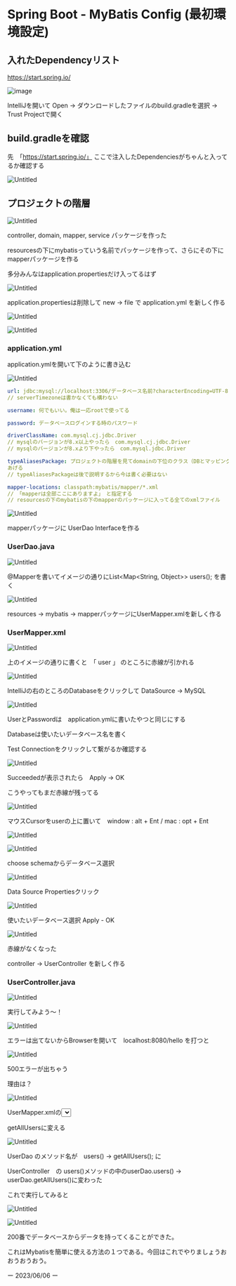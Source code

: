 # Spring Boot - MyBatis Config (最初環境設定)

## 入れたDependencyリスト

https://start.spring.io/

![image](https://github.com/ThuTrang912/AnyIf/assets/129019073/6f6e6d56-69d7-4b27-994b-949fe02303a0)

IntelliJを開いて Open → ダウンロードしたファイルのbuild.gradleを選択 → Trust Projectで開く

## build.gradleを確認

先　「https://start.spring.io/」 ここで注入したDependenciesがちゃんと入ってるか確認する

![Untitled](https://s3-us-west-2.amazonaws.com/secure.notion-static.com/73b6b6fa-eed0-4f88-a223-e93c69da9d4b/Untitled.png)

## プロジェクトの階層

![Untitled](https://s3-us-west-2.amazonaws.com/secure.notion-static.com/937cf5a7-fec8-49b6-a5db-8f49568eb975/Untitled.png)

controller, domain, mapper, service パッケージを作った

resourcesの下にmybatisっていう名前でパッケージを作って、さらにその下にmapperパッケージを作る

多分みんなはapplication.propertiesだけ入ってるはず

![Untitled](https://s3-us-west-2.amazonaws.com/secure.notion-static.com/4bc899c0-d6ba-4346-bb86-c37b0d881b79/Untitled.png)

application.propertiesは削除して new → file で application.yml を新しく作る

![Untitled](https://s3-us-west-2.amazonaws.com/secure.notion-static.com/eb292f93-e224-4a68-adc7-89f95d1288a9/Untitled.png)

![Untitled](https://s3-us-west-2.amazonaws.com/secure.notion-static.com/fba5e547-c9d0-4f0b-b1dc-9af2129e99b5/Untitled.png)

### application.yml

application.ymlを開いて下のように書き込む

![Untitled](https://s3-us-west-2.amazonaws.com/secure.notion-static.com/ac90a9e4-7cf8-452f-8e09-52ac737c191b/Untitled.png)

```yaml
url: jdbc:mysql://localhost:3306/データベース名前?characterEncoding=UTF-8 
// serverTimezoneは書かなくても構わない

username: 何でもいい。俺は一応rootで使ってる

password: データベースログインする時のパスワード

driverClassName: com.mysql.cj.jdbc.Driver
// mysqlのバージョンが8.x以上やったら　com.mysql.cj.jdbc.Driver
// mysqlのバージョンが8.xより下やったら　com.mysql.jdbc.Driver

typeAliasesPackage: プロジェクトの階層を見てdomainの下位のクラス（DBとマッピングするクラス）を指定して
あげる
// typeAliasesPackageは後で説明するから今は書く必要はない

mapper-locations: classpath:mybatis/mapper/*.xml
// 「mapperは全部ここにありますよ」　と指定する
// resourcesの下のmybatisの下のmapperのパッケージに入ってる全てのxmlファイル
```

![Untitled](https://s3-us-west-2.amazonaws.com/secure.notion-static.com/974784f4-0134-4320-873c-1707808e93e4/Untitled.png)

mapperパッケージに UserDao Interfaceを作る

### UserDao.java

![Untitled](https://s3-us-west-2.amazonaws.com/secure.notion-static.com/973a937c-b2a0-430c-b124-30520f99e3e7/Untitled.png)

@Mapperを書いてイメージの通りにList<Map<String, Object>> users(); を書く

![Untitled](https://s3-us-west-2.amazonaws.com/secure.notion-static.com/a9c7b26c-ae8e-4695-9784-70a814f553bd/Untitled.png)

resources → mybatis → mapperパッケージにUserMapper.xmlを新しく作る

### UserMapper.xml

![Untitled](https://s3-us-west-2.amazonaws.com/secure.notion-static.com/961b32dd-54e6-4ddc-892c-5abbaf4cf45e/Untitled.png)

上のイメージの通りに書くと　「 user 」 のところに赤線が引かれる

![Untitled](https://s3-us-west-2.amazonaws.com/secure.notion-static.com/7b76b4ef-192b-4914-bade-8c0f33476c2a/Untitled.png)

IntelliJの右のところのDatabaseをクリックして DataSource → MySQL

![Untitled](https://s3-us-west-2.amazonaws.com/secure.notion-static.com/832cd4fe-ac2b-4bf2-875c-258cac0426f0/Untitled.png)

UserとPasswordは　application.ymlに書いたやつと同じにする

Databaseは使いたいデータベース名を書く

Test Connectionをクリックして繋がるか確認する

![Untitled](https://s3-us-west-2.amazonaws.com/secure.notion-static.com/7d06b334-0e71-44c6-bfa0-c6cb4428629d/Untitled.png)

Succeededが表示されたら　Apply → OK 

こうやってもまだ赤線が残ってる

![Untitled](https://s3-us-west-2.amazonaws.com/secure.notion-static.com/c84d2578-2d4b-42d2-80b7-b5b2f3cf643a/Untitled.png)

マウスCursorをuserの上に置いて　window : alt + Ent  / mac : opt + Ent

![Untitled](https://s3-us-west-2.amazonaws.com/secure.notion-static.com/e626edbb-6ec2-453b-8b4c-d508703d3a21/Untitled.png)

![Untitled](https://s3-us-west-2.amazonaws.com/secure.notion-static.com/7e21525f-d2c8-43f7-9b1e-d55b42e7a2cd/Untitled.png)

choose schemaからデータベース選択

![Untitled](https://s3-us-west-2.amazonaws.com/secure.notion-static.com/b903ec57-b858-469a-b238-8b32d18af78b/Untitled.png)

Data Source Propertiesクリック

![Untitled](https://s3-us-west-2.amazonaws.com/secure.notion-static.com/739a5858-e6e5-4f77-97c5-609253791c3e/Untitled.png)

使いたいデータベース選択 Apply - OK

![Untitled](https://s3-us-west-2.amazonaws.com/secure.notion-static.com/6f1103b4-b218-4159-9177-59893ba4c2ca/Untitled.png)

赤線がなくなった

controller → UserController を新しく作る

### UserController.java

![Untitled](https://s3-us-west-2.amazonaws.com/secure.notion-static.com/0c480228-7144-4810-b6eb-cc5252c3d1b2/Untitled.png)

実行してみよう〜！

![Untitled](https://s3-us-west-2.amazonaws.com/secure.notion-static.com/fc217821-aaa8-477e-8bfe-20c02f09f099/Untitled.png)

エラーは出てないからBrowserを開いて　localhost:8080/hello を打つと

![Untitled](https://s3-us-west-2.amazonaws.com/secure.notion-static.com/e2125a86-d287-47b4-87f4-1a454e45c433/Untitled.png)

500エラーが出ちゃう

理由は？

![Untitled](https://s3-us-west-2.amazonaws.com/secure.notion-static.com/a73503d8-04ee-4a97-bd15-954a58bbbfb0/Untitled.png)

UserMapper.xmlの<select id=”getAllUsers” >と書いてあるから UserDaoのメソッド名も

getAllUsersに変える

![Untitled](https://s3-us-west-2.amazonaws.com/secure.notion-static.com/ee0e3d81-dffb-4a53-b3ca-15c969069f3b/Untitled.png)

UserDao のメソッド名が　users() → getAllUsers(); に 

UserController　の users()メソッドの中のuserDao.users() → userDao.getAllUsers()に変わった

これで実行してみると

![Untitled](https://s3-us-west-2.amazonaws.com/secure.notion-static.com/2e1e4b51-768c-4988-b67c-ca4535f55698/Untitled.png)

![Untitled](https://s3-us-west-2.amazonaws.com/secure.notion-static.com/f510beb4-7105-43a5-b9b4-c19349192626/Untitled.png)

200番でデータベースからデータを持ってくることができた。

これはMybatisを簡単に使える方法の１つである。今回はこれでやりましょうおおうおうおう。

ー 2023/06/06 ー
